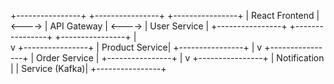 +----------------+        +----------------+        +----------------+
| React Frontend | <----> | API Gateway    | <----> | User Service   |
+----------------+        +----------------+        +----------------+
                                      |  
                                      v
                              +----------------+
                              | Product Service|
                              +----------------+
                                      |
                                      v
                              +----------------+
                              | Order Service  |
                              +----------------+
                                      |
                                      v
                              +----------------+
                              | Notification   |
                              | Service (Kafka)|
                              +----------------+

